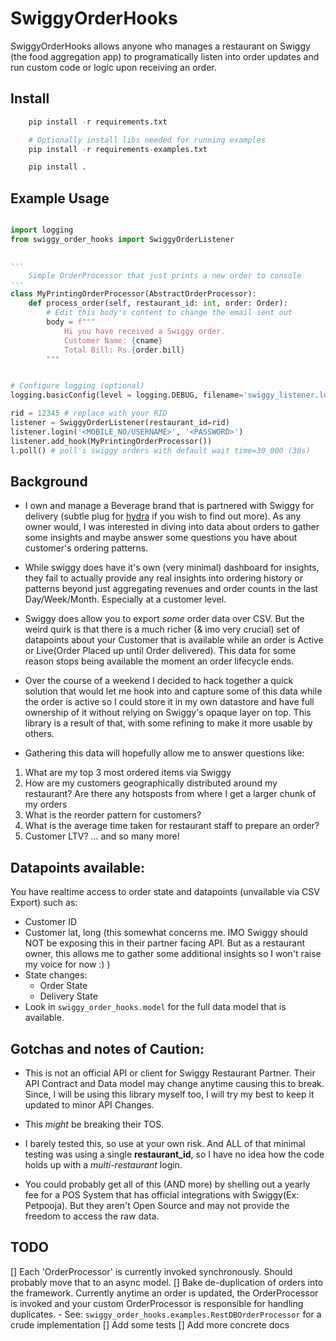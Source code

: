# SwiggyOrderHooks

SwiggyOrderHooks allows anyone who manages a restaurant on Swiggy (the food aggregation app) to programatically listen into order updates and run custom code or logic upon receiving an order.

## Install

```python
    pip install -r requirements.txt

    # Optionally install libs needed for running examples
    pip install -r requirements-examples.txt

    pip install .
```

## Example Usage

```python

import logging
from swiggy_order_hooks import SwiggyOrderListener


'''
    Simple OrderProcessor that just prints a new order to console
'''
class MyPrintingOrderProcessor(AbstractOrderProcessor):
    def process_order(self, restaurant_id: int, order: Order):
        # Edit this body's content to change the email sent out
        body = f"""
            Hi you have received a Swiggy order.
            Customer Name: {cname}
            Total Bill: Rs.{order.bill}
        """


# Configure logging (optional)
logging.basicConfig(level = logging.DEBUG, filename='swiggy_listener.log')

rid = 12345 # replace with your RID
listener = SwiggyOrderListener(restaurant_id=rid)
listener.login('<MOBILE_NO/USERNAME>', '<PASSWORD>')
listener.add_hook(MyPrintingOrderProcessor())
l.poll() # poll's swiggy orders with default wait time=30_000 (30s)

```

## Background

- I own and manage a Beverage brand that is partnered with Swiggy for delivery (subtle plug for [hydra](www.hydrakombucha.com) if you wish to find out more). As any owner would, I was interested in diving into data about orders to gather some insights and maybe answer some questions you have about customer's ordering patterns. 

- While swiggy does have it's own (very minimal) dashboard for insights, they fail to actually provide any real insights into ordering history or patterns beyond just aggregating revenues and order counts in the last Day/Week/Month. Especially at a customer level.

- Swiggy does allow you to export *some* order data over CSV. But the weird quirk is that there is a much richer (& imo very crucial) set of datapoints about your Customer that is available while an order is Active or Live(Order Placed up until Order delivered). This data for some reason stops being available the moment an order lifecycle ends.

- Over the course of a weekend I decided to hack together a quick solution that would let me hook into and capture some of this data while the order is active so I could store it in my own datastore and have full ownership of it without relying on Swiggy's opaque layer on top. This library is a result of that, with some refining to make it more usable by others.

- Gathering this data will hopefully allow me to answer questions like:
 1. What are my top 3 most ordered items via Swiggy
 2. How are my customers geographically distributed around my restaurant? Are there any hotsposts from where I get a larger chunk of my orders
 3. What is the reorder pattern for customers?
 4. What is the average time taken for restaurant staff to prepare an order? 
 5. Customer LTV? 
 ... and so many more!
 

## Datapoints available:
You have realtime access to order state and datapoints (unvailable via CSV Export) such as:
 - Customer ID
 - Customer lat, long (this somewhat concerns me. IMO Swiggy should NOT be exposing this in their partner facing API. But as a restaurant owner, this allows me to gather some additional insights so I won't raise my voice for now :) )
 - State changes:
    - Order State
    - Delivery State
 - Look in `swiggy_order_hooks.model` for the full data model that is available.
    


## Gotchas and notes of Caution:
 - This is not an official API or client for Swiggy Restaurant Partner. Their API Contract and Data model may change anytime causing this to break. Since, I will be using this library myself too, I will try my best to keep it updated to minor API Changes.

 - This *might* be breaking their TOS.

 - I barely tested this, so use at your own risk. And ALL of that minimal testing was using a single **restaurant_id**, so I have no idea how the code holds up with a *multi-restaurant* login.

 - You could probably get all of this (AND more) by shelling out a yearly fee for a POS System that has official integrations with Swiggy(Ex: Petpooja). But they aren't Open Source and may not provide the freedom to access the raw data.


## TODO
 [] Each 'OrderProcessor' is currently invoked synchronously. Should probably move that to an async model. 
 [] Bake de-duplication of orders into the framework. Currently anytime an order is updated, the OrderProcessor is invoked and your custom OrderProcessor is responsible for handling duplicates.
    - See: `swiggy_order_hooks.examples.RestDBOrderProcessor` for a crude implementation
 [] Add some tests
 [] Add more concrete docs
